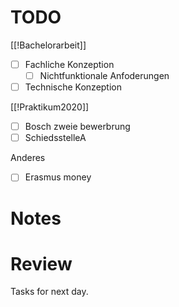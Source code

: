 # TODO 
[[!Bachelorarbeit]]
- [ ] Fachliche Konzeption
	- [ ] Nichtfunktionale Anfoderungen
- [ ] Technische Konzeption

[[!Praktikum2020]]
- [ ] Bosch zweie bewerbrung
- [ ] SchiedsstelleA

Anderes 
- [ ] Erasmus money  

# Notes

# Review
Tasks for next day. 
